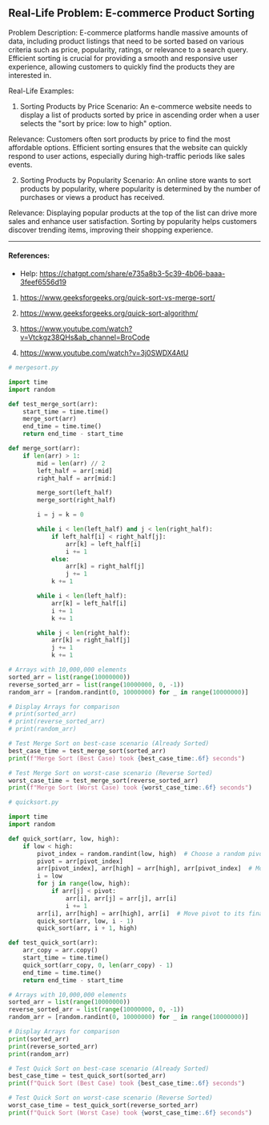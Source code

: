 ## Real-Life Problem: E-commerce Product Sorting
Problem Description:
E-commerce platforms handle massive amounts of data, including product listings that need to be sorted based on various criteria such as price, popularity, ratings, or relevance to a search query. Efficient sorting is crucial for providing a smooth and responsive user experience, allowing customers to quickly find the products they are interested in.

Real-Life Examples:
1. Sorting Products by Price
Scenario:
An e-commerce website needs to display a list of products sorted by price in ascending order when a user selects the "sort by price: low to high" option.

Relevance:
Customers often sort products by price to find the most affordable options. Efficient sorting ensures that the website can quickly respond to user actions, especially during high-traffic periods like sales events.

2. Sorting Products by Popularity
Scenario:
An online store wants to sort products by popularity, where popularity is determined by the number of purchases or views a product has received.

Relevance:
Displaying popular products at the top of the list can drive more sales and enhance user satisfaction. Sorting by popularity helps customers discover trending items, improving their shopping experience.

<hr>

#### References:
- Help: https://chatgpt.com/share/e735a8b3-5c39-4b06-baaa-3feef6556d19

1. https://www.geeksforgeeks.org/quick-sort-vs-merge-sort/
2. https://www.geeksforgeeks.org/quick-sort-algorithm/

1. https://www.youtube.com/watch?v=Vtckgz38QHs&ab_channel=BroCode
2. https://www.youtube.com/watch?v=3j0SWDX4AtU


```python
# mergesort.py

import time
import random

def test_merge_sort(arr):
    start_time = time.time()
    merge_sort(arr)
    end_time = time.time()
    return end_time - start_time

def merge_sort(arr):
    if len(arr) > 1:
        mid = len(arr) // 2
        left_half = arr[:mid]
        right_half = arr[mid:]

        merge_sort(left_half)
        merge_sort(right_half)

        i = j = k = 0

        while i < len(left_half) and j < len(right_half):
            if left_half[i] < right_half[j]:
                arr[k] = left_half[i]
                i += 1
            else:
                arr[k] = right_half[j]
                j += 1
            k += 1

        while i < len(left_half):
            arr[k] = left_half[i]
            i += 1
            k += 1

        while j < len(right_half):
            arr[k] = right_half[j]
            j += 1
            k += 1

# Arrays with 10,000,000 elements
sorted_arr = list(range(10000000))
reverse_sorted_arr = list(range(10000000, 0, -1))
random_arr = [random.randint(0, 10000000) for _ in range(10000000)]

# Display Arrays for comparison
# print(sorted_arr)
# print(reverse_sorted_arr)
# print(random_arr)

# Test Merge Sort on best-case scenario (Already Sorted)
best_case_time = test_merge_sort(sorted_arr)
print(f"Merge Sort (Best Case) took {best_case_time:.6f} seconds")

# Test Merge Sort on worst-case scenario (Reverse Sorted)
worst_case_time = test_merge_sort(reverse_sorted_arr)
print(f"Merge Sort (Worst Case) took {worst_case_time:.6f} seconds")
```


```python
# quicksort.py

import time
import random

def quick_sort(arr, low, high):
    if low < high:
        pivot_index = random.randint(low, high)  # Choose a random pivot index
        pivot = arr[pivot_index]
        arr[pivot_index], arr[high] = arr[high], arr[pivot_index]  # Move pivot to the end
        i = low
        for j in range(low, high):
            if arr[j] < pivot:
                arr[i], arr[j] = arr[j], arr[i]
                i += 1
        arr[i], arr[high] = arr[high], arr[i]  # Move pivot to its final position
        quick_sort(arr, low, i - 1)
        quick_sort(arr, i + 1, high)

def test_quick_sort(arr):
    arr_copy = arr.copy()
    start_time = time.time()
    quick_sort(arr_copy, 0, len(arr_copy) - 1)
    end_time = time.time()
    return end_time - start_time

# Arrays with 10,000,000 elements
sorted_arr = list(range(10000000))
reverse_sorted_arr = list(range(10000000, 0, -1))
random_arr = [random.randint(0, 10000000) for _ in range(10000000)]

# Display Arrays for comparison
print(sorted_arr)
print(reverse_sorted_arr)
print(random_arr)

# Test Quick Sort on best-case scenario (Already Sorted)
best_case_time = test_quick_sort(sorted_arr)
print(f"Quick Sort (Best Case) took {best_case_time:.6f} seconds")

# Test Quick Sort on worst-case scenario (Reverse Sorted)
worst_case_time = test_quick_sort(reverse_sorted_arr)
print(f"Quick Sort (Worst Case) took {worst_case_time:.6f} seconds")



```
